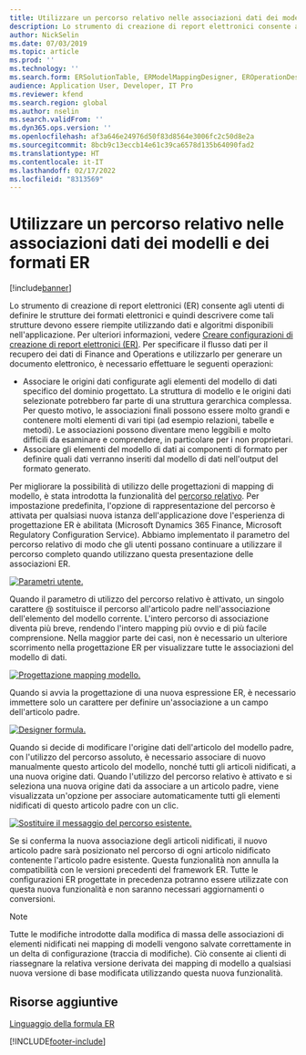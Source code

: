 ```yaml
---
title: Utilizzare un percorso relativo nelle associazioni dati dei modelli e dei formati ER
description: Lo strumento di creazione di report elettronici consente agli utenti di definire le strutture dei formati elettronici e quindi descrivere come tali strutture devono essere riempite.
author: NickSelin
ms.date: 07/03/2019
ms.topic: article
ms.prod: ''
ms.technology: ''
ms.search.form: ERSolutionTable, ERModelMappingDesigner, EROperationDesigner, ERExpressionDesignerFormula
audience: Application User, Developer, IT Pro
ms.reviewer: kfend
ms.search.region: global
ms.author: nselin
ms.search.validFrom: ''
ms.dyn365.ops.version: ''
ms.openlocfilehash: af3a646e24976d50f83d8564e3006fc2c50d8e2a
ms.sourcegitcommit: 8bcb9c13eccb14e61c39ca6578d135b64090fad2
ms.translationtype: HT
ms.contentlocale: it-IT
ms.lasthandoff: 02/17/2022
ms.locfileid: "8313569"
---
```

# <a name="use-a-relative-path-in-data-bindings-of-er-models-and-formats"></a>Utilizzare un percorso relativo nelle associazioni dati dei modelli e dei formati ER

[!include[banner](../includes/banner.md)]

Lo strumento di creazione di report elettronici (ER) consente agli utenti di definire le strutture dei formati elettronici e quindi descrivere come tali strutture devono essere riempite utilizzando dati e algoritmi disponibili nell'applicazione. Per ulteriori informazioni, vedere [Creare configurazioni di creazione di report elettronici (ER)](electronic-reporting-configuration.md). Per specificare il flusso dati per il recupero dei dati di Finance and Operations e utilizzarlo per generare un documento elettronico, è necessario effettuare le seguenti operazioni:

- Associare le origini dati configurate agli elementi del modello di dati specifico del dominio progettato. La struttura di modello e le origini dati selezionate potrebbero far parte di una struttura gerarchica complessa. Per questo motivo, le associazioni finali possono essere molto grandi e contenere molti elementi di vari tipi (ad esempio relazioni, tabelle e metodi). Le associazioni possono diventare meno leggibili e molto difficili da esaminare e comprendere, in particolare per i non proprietari. 
- Associare gli elementi del modello di dati ai componenti di formato per definire quali dati verranno inseriti dal modello di dati nell'output del formato generato.

Per migliorare la possibilità di utilizzo delle progettazioni di mapping di modello, è stata introdotta la funzionalità del [percorso relativo](er-formula-language.md#relative-path). Per impostazione predefinita, l'opzione di rappresentazione del percorso è attivata per qualsiasi nuova istanza dell'applicazione dove l'esperienza di progettazione ER è abilitata (Microsoft Dynamics 365 Finance, Microsoft Regulatory Configuration Service). Abbiamo implementato il parametro del percorso relativo di modo che gli utenti possano continuare a utilizzare il percorso completo quando utilizzano questa presentazione delle associazioni ER.

[![Parametri utente.](./media/relative-path-01.png)](./media/relative-path-01.png)

 
Quando il parametro di utilizzo del percorso relativo è attivato, un singolo carattere @ sostituisce il percorso all'articolo padre nell'associazione dell'elemento del modello corrente. L'intero percorso di associazione diventa più breve, rendendo l'intero mapping più ovvio e di più facile comprensione. Nella maggior parte dei casi, non è necessario un ulteriore scorrimento nella progettazione ER per visualizzare tutte le associazioni del modello di dati.

[![Progettazione mapping modello.](./media/relative-path-02.png)](./media/relative-path-02.png)
 
Quando si avvia la progettazione di una nuova espressione ER, è necessario immettere solo un carattere per definire un'associazione a un campo dell'articolo padre.

[![Designer formula.](./media/relative-path-03.png)](./media/relative-path-03.png)
 
Quando si decide di modificare l'origine dati dell'articolo del modello padre, con l'utilizzo del percorso assoluto, è necessario associare di nuovo manualmente questo articolo del modello, nonché tutti gli articoli nidificati, a una nuova origine dati. Quando l'utilizzo del percorso relativo è attivato e si seleziona una nuova origine dati da associare a un articolo padre, viene visualizzata un'opzione per associare automaticamente tutti gli elementi nidificati di questo articolo padre con un clic.

[![Sostituire il messaggio del percorso esistente.](./media/relative-path-04.png)](./media/relative-path-04.png)
 
Se si conferma la nuova associazione degli articoli nidificati, il nuovo articolo padre sarà posizionato nel percorso di ogni articolo nidificato contenente l'articolo padre esistente.
Questa funzionalità non annulla la compatibilità con le versioni precedenti del framework ER. Tutte le configurazioni ER progettate in precedenza potranno essere utilizzate con questa nuova funzionalità e non saranno necessari aggiornamenti o conversioni.

> [!NOTE]
> Tutte le modifiche introdotte dalla modifica di massa delle associazioni di elementi nidificati nei mapping di modelli vengono salvate correttamente in un delta di configurazione (traccia di modifiche). Ciò consente ai clienti di riassegnare la relativa versione derivata dei mapping di modello a qualsiasi nuova versione di base modificata utilizzando questa nuova funzionalità.

## <a name="additional-resources"></a>Risorse aggiuntive

[Linguaggio della formula ER](er-formula-language.md)


[!INCLUDE[footer-include](../../../includes/footer-banner.md)]
